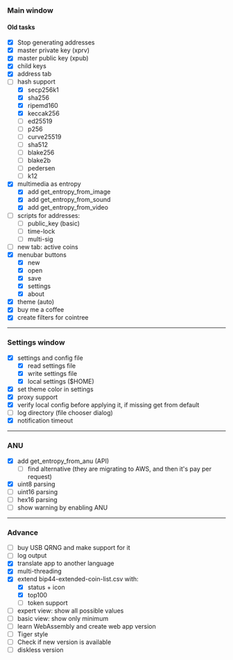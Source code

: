 ### Main window

#### Old tasks
- [x] Stop generating addresses
- [x] master private key (xprv)
- [x] master public key (xpub)
- [x] child keys
- [x] address tab
- [ ] hash support
    - [x] secp256k1
    - [x] sha256
    - [x] ripemd160
    - [x] keccak256
    - [ ] ed25519
    - [ ] p256
    - [ ] curve25519
    - [ ] sha512
    - [ ] blake256
    - [ ] blake2b
    - [ ] pedersen
    - [ ] k12
- [x] multimedia as entropy
    - [x] add get_entropy_from_image
    - [x] add get_entropy_from_sound
    - [x] add get_entropy_from_video
- [ ] scripts for addresses:
    - [ ] public_key (basic)
    - [ ] time-lock
    - [ ] multi-sig
- [ ] new tab: active coins
- [x] menubar buttons
    - [x] new
    - [x] open
    - [x] save
    - [x] settings
    - [x] about
- [x] theme (auto)
- [x] buy me a coffee
- [x] create filters for cointree

---

### Settings window

- [x] settings and config file
    - [x] read settings file
    - [x] write settings file
    - [x] local settings ($HOME)
- [x] set theme color in settings
- [x] proxy support
- [x] verify local config before applying it, if missing get from default
- [ ] log directory (file chooser dialog)
- [x] notification timeout

---

### ANU

- [x] add get_entropy_from_anu (API)
    - [ ] find alternative (they are migrating to AWS, and then it's pay per request)
- [x] uint8 parsing
- [ ] uint16 parsing
- [ ] hex16 parsing
- [ ] show warning by enabling ANU

---

### Advance

- [ ] buy USB QRNG and make support for it
- [ ] log output
- [x] translate app to another language
- [x] multi-threading
- [x] extend bip44-extended-coin-list.csv with:
    - [x] status + icon
    - [x] top100
    - [ ] token support
- [ ] expert view: show all possible values
- [ ] basic view: show only minimum 
- [ ] learn WebAssembly and create web app version
- [ ] Tiger style
- [ ] Check if new version is available
- [ ] diskless version